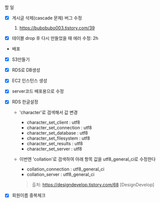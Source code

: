 할 일

* [x] 게시글 삭제(cascade 문제) 버그 수정
  
  1. https://bubobubo003.tistory.com/39
  
* [x] 테이블 drop 후 다시 만들었을 때 에러 수정: 2h

  

* 배포

* [x] S3만들기
* [x] RDS로 DB생성
* [x] EC2 인스턴스 생성



* [x] server코드 배포용으로 수정

* [x] RDS 한글설정

  * 'character'로 검색해서 값 변경

    * character_set_client : utf8
    * character_set_connection : utf8
    * character_set_database : utf8
    * character_set_filesystem : utf8
    * character_set_results : utf8
    * character_set_server : utf8

  * 이번엔 'collation'로 검색하여 아래 항목 값을 utf8_general_ci로 수정한다

    * collation_connection : utf8_general_ci
    * collation_server : utf8_general_ci

    > 출처: https://designdevelop.tistory.com/68 [DesignDevelop]




* [x] 회원이름 중복체크